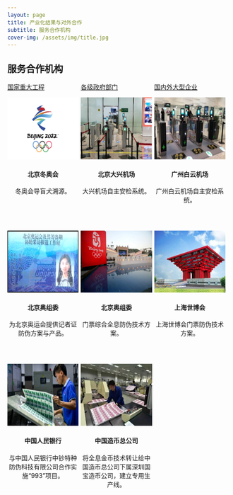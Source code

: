 ```yaml
---
layout: page
title: 产业化结果与对外合作
subtitle: 服务合作机构
cover-img: /assets/img/title.jpg
---
```

<!--
 * @Author: Conghao Wong
 * @Date: 2023-03-08 19:13:03
 * @LastEditors: Conghao Wong
 * @LastEditTime: 2023-03-12 18:41:58
 * @Description: file content
 * @Github: https://cocoon2wong.github.io
 * Copyright 2023 Conghao Wong, All Rights Reserved.
-->

<style>
    .t_grid {
        display: grid;
        grid-template-columns: 32% 32% 32%;
        grid-gap: 60px 1%;
    }

    .t_img {
        height: 140px;
    }
</style>

<link rel="stylesheet" type="text/css" href="/assets/css/user.css">

## 服务合作机构

<div class="t_grid">
    <a class="btn btn-info btn-lg get-started-btn btn_selected" href="/cooperations/services_index">国家重大工程</a>
    <a class="btn btn-info btn-lg get-started-btn btn_dark" href="/cooperations/services_1">各级政府部门</a>
    <a class="btn btn-info btn-lg get-started-btn btn_dark" href="/cooperations/services_2">国内外大型企业</a>
</div>

<p></p>

<div class="t_grid">
    <div style="text-align: center;">
        <img class="t_img" src="/assets/img/cooperations/services/0/1.jpg"><br>
        <h4>北京冬奥会</h4>
        冬奥会导盲犬溯源。
    </div>
    <div style="text-align: center;">
        <img class="t_img" src="/assets/img/cooperations/services/0/2.png"><br>
        <h4>北京大兴机场</h4>
        大兴机场自主安检系统。
    </div>
    <div style="text-align: center;">
        <img class="t_img" src="/assets/img/cooperations/services/0/3.png"><br>
        <h4>广州白云机场</h4>
        广州白云机场自主安检系统。
    </div>
    <div style="text-align: center;">
        <img class="t_img" src="/assets/img/cooperations/services/0/4.png"><br>
        <h4>北京奥组委</h4>
        为北京奥运会提供记者证防伪方案与产品。
    </div>
    <div style="text-align: center;">
        <img class="t_img" src="/assets/img/cooperations/services/0/5.jpg"><br>
        <h4>北京奥组委</h4>
        门票综合全息防伪技术方案。
    </div>
    <div style="text-align: center;">
        <img class="t_img" src="/assets/img/cooperations/services/0/6.jpeg"><br>
        <h4>上海世博会</h4>
        上海世博会门票防伪技术方案。
    </div>
    <div style="text-align: center;">
        <img class="t_img" src="/assets/img/cooperations/services/0/7.jpg"><br>
        <h4>中国人民银行</h4>
        与中国人民银行中钞特种防伪科技有限公司合作实施“993”项目。
    </div>
    <div style="text-align: center;">
        <img class="t_img" src="/assets/img/cooperations/services/0/8.jpg"><br>
        <h4>中国造币总公司</h4>
        将全息金币技术转让给中国造币总公司下属深圳国宝造币公司，建立专用生产线。
    </div>

</div>

